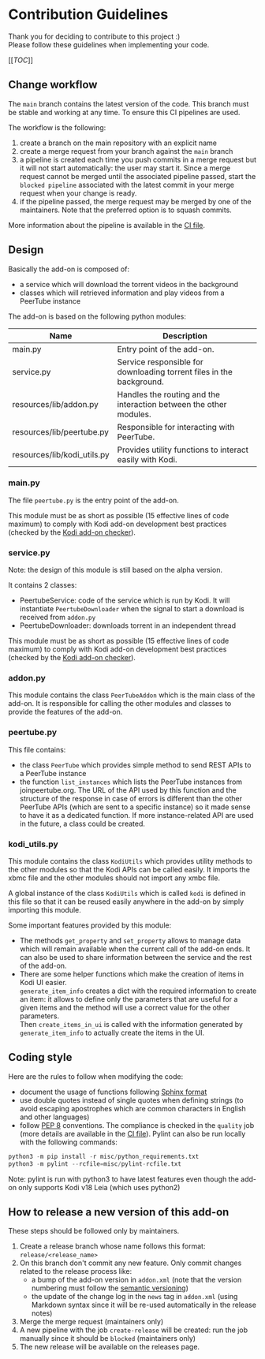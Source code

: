 # Contribution Guidelines

Thank you for deciding to contribute to this project :)  
Please follow these guidelines when implementing your code.

[[_TOC_]]

## Change workflow

The `main` branch contains the latest version of the code. This branch must be
stable and working at any time. To ensure this CI pipelines are used.

The workflow is the following:
1. create a branch on the main repository with an explicit name
1. create a merge request from your branch against the `main` branch
1. a pipeline is created each time you push commits in a merge request but it
   will not start automatically: the user may start it. Since a merge request
   cannot be merged until the associated pipeline passed, start the `blocked
   pipeline` associated with the latest commit in your merge request when your
   change is ready.
1. if the pipeline passed, the merge request may be merged by one of the
   maintainers. Note that the preferred option is to squash commits.

More information about the pipeline is available in the
[CI file](.gitlab-ci.yml).

## Design

Basically the add-on is composed of:
* a service which will download the torrent videos in the background
* classes which will retrieved information and play videos from a PeerTube
  instance

The add-on is based on the following python modules:

| Name | Description |
| ------ | ------ |
| main.py | Entry point of the add-on. |
| service.py | Service responsible for downloading torrent files in the background. |
| resources/lib/addon.py | Handles the routing and the interaction between the other modules. |
| resources/lib/peertube.py | Responsible for interacting with PeerTube. |
| resources/lib/kodi_utils.py | Provides utility functions to interact easily with Kodi. |

### main.py

The file `peertube.py` is the entry point of the add-on.

This module must be as short as possible (15 effective lines of code maximum)
to comply with Kodi add-on development best practices (checked by the
[Kodi add-on checker](https://github.com/xbmc/addon-check)).

### service.py

Note: the design of this module is still based on the alpha version.

It contains 2 classes:
* PeertubeService: code of the service which is run by Kodi. It will
  instantiate `PeertubeDownloader` when the signal to start a download is
  received from `addon.py`
* PeertubeDownloader: downloads torrent in an independent thread

This module must be as short as possible (15 effective lines of code maximum)
to comply with Kodi add-on development best practices (checked by the
[Kodi add-on checker](https://github.com/xbmc/addon-check)).

### addon.py

This module contains the class `PeerTubeAddon` which is the main class of the
add-on. It is responsible for calling the other modules and classes to provide
the features of the add-on.

### peertube.py

This file contains:
* the class `PeerTube` which provides simple method to send REST APIs to a
  PeerTube instance
* the function `list_instances` which lists the PeerTube instances from
  joinpeertube.org. The URL of the API used by this function and the structure
  of the response in case of errors is different than the other PeerTube APIs
  (which are sent to a specific instance) so it made sense to have it as a
  dedicated function. If more instance-related API are used in the future, a
  class could be created.

### kodi_utils.py

This module contains the class `KodiUtils` which provides utility methods
to the other modules so that the Kodi APIs can be called easily. It imports the
xbmc file and the other modules should not import any xmbc file.

A global instance of the class `KodiUtils` which is called `kodi` is defined in
this file so that it can be reused easily anywhere in the add-on by simply
importing this module.

Some important features provided by this module:
* The methods `get_property` and `set_property` allows to manage data which
  will remain available when the current call of the add-on ends. It can also
  be used to share information between the service and the rest of the add-on.
* There are some helper functions which make the creation of items in Kodi UI
  easier.  
  `generate_item_info` creates a dict with the required information to create
  an item: it allows to define only the parameters that are useful for a given
  items and the method will use a correct value for the other parameters.  
  Then `create_items_in_ui` is called with the information generated by
  `generate_item_info` to actually create the items in the UI.

## Coding style

Here are the rules to follow when modifying the code:
* document the usage of functions following [Sphinx
  format](https://www.sphinx-doc.org/en/master/usage/restructuredtext/domains.html#python-signatures)
* use double quotes instead of single quotes when defining strings (to avoid
  escaping apostrophes which are common characters in English and other
  languages)
* follow [PEP 8](https://www.python.org/dev/peps/pep-0008/) conventions. The
  compliance is checked in the `quality` job (more details are available in the
  [CI file](.gitlab-ci.yml)). Pylint can also be run locally with the
  following commands:

```python
python3 -m pip install -r misc/python_requirements.txt
python3 -m pylint --rcfile=misc/pylint-rcfile.txt
```

Note: pylint is run with python3 to have latest features even though the add-on
only supports Kodi v18 Leia (which uses python2)

## How to release a new version of this add-on

These steps should be followed only by maintainers.

1. Create a release branch whose name follows this format:
   `release/<release_name>`
2. On this branch don't commit any new feature. Only commit changes related to
   the release process like:
    - a bump of the add-on version in `addon.xml` (note that the version
      numbering must follow the [semantic versioning](https://semver.org/))
    - the update of the change log in the `news` tag in `addon.xml` (using
      Markdown syntax since it will be re-used automatically in the release
      notes)
3. Merge the merge request (maintainers only)
4. A new pipeline with the job `create-release` will be created: run the job
   manually since it should be `blocked` (maintainers only)
5. The new release will be available on the releases page.
